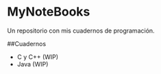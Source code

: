 # MyNoteBooks
Un repositorio con mis cuadernos de programación.

##Cuadernos
* C y C++ (WIP)
* Java (WIP)
